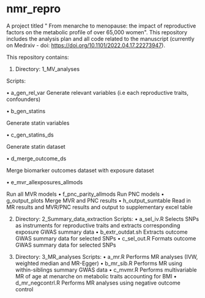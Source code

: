 # nmr_repro
A project titled " From menarche to menopause: the impact of reproductive factors on the metabolic profile of over 65,000 women". This repository includes the analysis plan and all code related to the manuscript (currently on Medrxiv - doi: https://doi.org/10.1101/2022.04.17.22273947).

This repository contains:

1) Directory: 1_MV_analyses

Scripts:

•	a_gen_rel_var
Generate relevant variables (i.e each reproductive traits, confounders)

•	b_gen_statins

Generate statin variables

•	c_gen_statins_ds

Generate statin dataset

•	d_merge_outcome_ds

Merge biomarker outcomes dataset with exposure dataset

•	e_mvr_allexposures_allmods

Run all MVR models
•	f_pnc_parity_allmods
Run PNC models
•	g_output_plots
Merge MVR and PNC results
•	h_output_sumtable
Read in MR results and MVR/PNC results and output to supplementary excel table

2)	Directory: 2_Summary_data_extraction
Scripts:
•	a_sel_iv.R 
Selects SNPs as instruments for reproductive traits and extracts corresponding exposure GWAS summary data
•	b_extr_outdat.sh
Extracts outcome GWAS summary data for selected SNPs
•	c_sel_out.R
Formats outcome GWAS summary data for selected SNPs

3)	Directory: 3_MR_analyses
Scripts:
•	a_mr.R 
Performs MR analyses (IVW, weighted median and MR-Egger)
•	b_mr_sib.R
Performs MR using within-siblings summary GWAS data
•	c_mvmr.R
Performs multivariable MR of age at menarche on metabolic traits accounting for BMI
•	d_mr_negcontrl.R
Performs MR analyses using negative outcome control 

